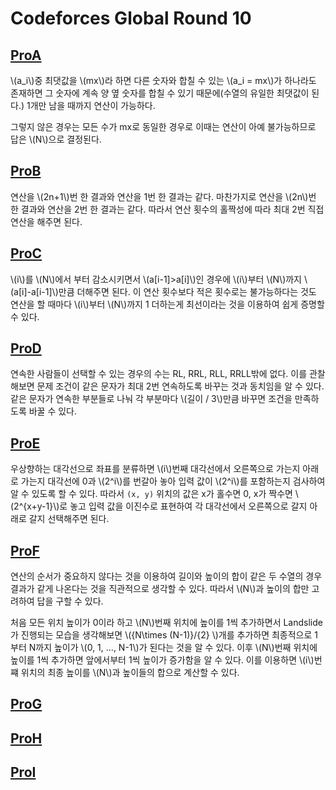 # Codeforces Global Round 10

## [ProA](https://codeforces.com/contest/1392/problem/A)
\\(a_i\\)중 최댓값을 \\(mx\\)라 하면 다른 숫자와 합칠 수 있는 \\(a_i = mx\\)가 하나라도 존재하면 그 숫자에 계속 양 옆 숫자를 합칠 수 있기 때문에(수열의 유일한 최댓값이 된다.) 1개만 남을 때까지 연산이 가능하다.

그렇지 않은 경우는 모든 수가 mx로 동일한 경우로 이때는 연산이 아예 불가능하므로 답은 \\(N\\)으로 결정된다.


## [ProB](https://codeforces.com/contest/1392/problem/B)
연산을 \\(2n+1\\)번 한 결과와 연산을 1번 한 결과는 같다. 마찬가지로 연산을 \\(2n\\)번 한 결과와 연산을 2번 한 결과는 같다. 따라서 연산 횟수의 홀짝성에 따라 최대 2번 직접 연산을 해주면 된다.


## [ProC](https://codeforces.com/contest/1392/problem/C)
\\(i\\)를 \\(N\\)에서 부터 감소시키면서 \\(a[i-1]>a[i]\\)인 경우에 \\(i\\)부터 \\(N\\)까지 \\(a[i]-a[i-1]\\)만큼 더해주면 된다. 이 연산 횟수보다 적은 횟수로는 불가능하다는 것도 연산을 할 때마다 \\(i\\)부터 \\(N\\)까지 1 더하는게 최선이라는 것을 이용하여 쉽게 증명할 수 있다.


## [ProD](https://codeforces.com/contest/1392/problem/D)
연속한 사람들이 선택할 수 있는 경우의 수는 RL, RRL, RLL, RRLL밖에 없다. 이를 관찰해보면 문제 조건이 같은 문자가 최대 2번 연속하도록 바꾸는 것과 동치임을 알 수 있다. 같은 문자가 연속한 부분들로 나눠 각 부분마다 \\(길이 / 3\\)만큼 바꾸면 조건을 만족하도록 바꿀 수 있다.


## [ProE](https://codeforces.com/contest/1392/problem/E)
우상향하는 대각선으로 좌표를 분류하면 \\(i\\)번째 대각선에서 오른쪽으로 가는지 아래로 가는지 대각선에 0과 \\(2^i\\)를 번갈아 놓아 입력 값이 \\(2^i\\)를 포함하는지 검사하여 알 수 있도록 할 수 있다. 따라서 `(x, y)` 위치의 값은 x가 홀수면 0, x가 짝수면 \\(2^{x+y-1}\\)로 놓고 입력 값을 이진수로 표현하여 각 대각선에서 오른쪽으로 갈지 아래로 갈지 선택해주면 된다.


## [ProF](https://codeforces.com/contest/1392/problem/F)
연산의 순서가 중요하지 않다는 것을 이용하여 길이와 높이의 합이 같은 두 수열의 경우 결과가 같게 나온다는 것을 직관적으로 생각할 수 있다. 따라서 \\(N\\)과 높이의 합만 고려하여 답을 구할 수 있다.

처음 모든 위치 높이가 0이라 하고 \\(N\\)번째 위치에 높이를 1씩 추가하면서 Landslide가 진행되는 모습을 생각해보면 \\({N\times (N-1)}/{2} \\)개를 추가하면 최종적으로 1부터 N까지 높이가 \\(0, 1, ..., N-1\\)가 된다는 것을 알 수 있다. 이후 \\(N\\)번째 위치에 높이를 1씩 추가하면 앞에서부터 1씩 높이가 증가함을 알 수 있다. 이를 이용하면 \\(i\\)번쨰 위치의 최종 높이를 \\(N\\)과 높이들의 합으로 계산할 수 있다.


## [ProG](https://codeforces.com/contest/1392/problem/G)



## [ProH](https://codeforces.com/contest/1392/problem/H)



## [ProI](https://codeforces.com/contest/1392/problem/I)



